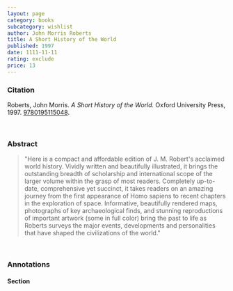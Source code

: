 ```yaml
---
layout: page
category: books
subcategory: wishlist
author: John Morris Roberts
title: A Short History of the World
published: 1997
date: 1111-11-11
rating: exclude
price: 13
---
```


### Citation

Roberts, John Morris. *A Short History of the World.* Oxford University Press, 1997. [9780195115048](https://books.google.ca/books/about/A_Short_History_of_the_World.html?id=CMhMAgAAQBAJ).

<br>

### Abstract

> "Here is a compact and affordable edition of J. M. Robert's acclaimed world history. Vividly written and beautifully illustrated, it brings the outstanding breadth of scholarship and international scope of the larger volume within the grasp of most readers. Completely up-to-date, comprehensive yet succinct, it takes readers on an amazing journey from the first appearance of Homo sapiens to recent chapters in the exploration of space. Informative, beautifully rendered maps, photographs of key archaeological finds, and stunning reproductions of important artwork (some in full color) bring the past to life as Roberts surveys the major events, developments and personalities that have shaped the civilizations of the world."

<br>

### Annotations

#### Section

<br>
